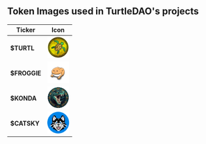 ## Token Images used in TurtleDAO's projects


| Ticker | Icon |
|--------|------|
| **$TURTL** | <div align="center"><img style="height: 50px; width: 50px;" src="https://github.com/TURTLdao/token-images/blob/main/turtl.png?raw=true"/></div> |
| **$FROGGIE** | <div align="center"><img style="height: 50px; width: 50px;" src="https://github.com/TURTLdao/token-images/blob/main/froggie.png?raw=true"/></div> |
| **$KONDA** | <div align="center"><img style="height: 50px; width: 50px;" src="https://github.com/TURTLdao/token-images/blob/main/konda.png?raw=true"/></div> |
| **$CATSKY** | <div align="center"><img style="height: 50px; width: 50px;" src="https://github.com/TURTLdao/token-images/blob/main/catsky.png?raw=true"/></div> |

